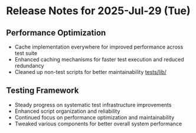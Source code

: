 # Release Notes for 2025-Jul-29 (Tue)

## Performance Optimization

- Cache implementation everywhere for improved performance across test suite
- Enhanced caching mechanisms for faster test execution and reduced redundancy
- Cleaned up non-test scripts for better maintainability [tests/lib/](../../../tests/lib/)

## Testing Framework

- Steady progress on systematic test infrastructure improvements
- Enhanced script organization and reliability
- Continued focus on performance optimization and maintainability
- Tweaked various components for better overall system performance